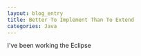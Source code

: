 ```yaml
---
layout: blog_entry
title: Better To Implement Than To Extend
categories: Java
---
```

I've been working the Eclipse
